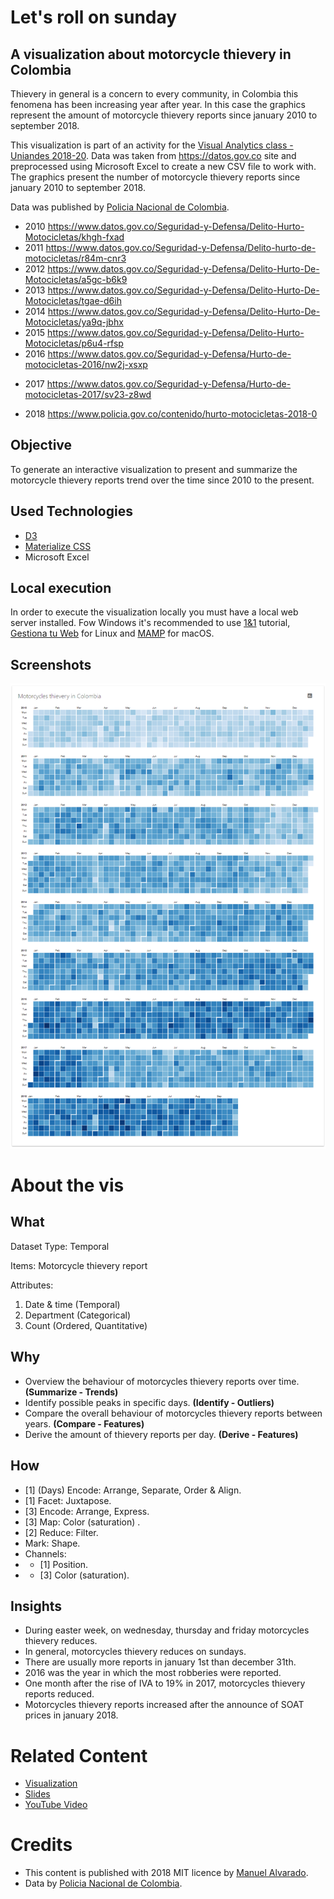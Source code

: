 # Let's roll on sunday
## A visualization about motorcycle thievery in Colombia

Thievery in general is a concern to every community, in Colombia this fenomena has been increasing year after year. In this case the graphics represent the amount of motorcycle thievery reports since january 2010 to september 2018.

This visualization is part of an activity for the [Visual Analytics class - Uniandes 2018-20](http://johnguerra.co/classes/visual_analytics_fall_2018/). Data was taken from https://datos.gov.co site and preprocessed using Microsoft Excel to create a new CSV file to work with. The graphics present the number of motorcycle thievery reports since january 2010 to september 2018.

Data was published by [Policia Nacional de Colombia](https://www.policia.gov.co/).
* 2010 https://www.datos.gov.co/Seguridad-y-Defensa/Delito-Hurto-Motocicletas/khgh-fxad
* 2011 https://www.datos.gov.co/Seguridad-y-Defensa/Delito-hurto-de-motocicletas/r84m-cnr3
* 2012 https://www.datos.gov.co/Seguridad-y-Defensa/Delito-Hurto-De-Motocicletas/a5gc-b6k9
* 2013 https://www.datos.gov.co/Seguridad-y-Defensa/Delito-Hurto-De-Motocicletas/tgae-d6ih
* 2014 https://www.datos.gov.co/Seguridad-y-Defensa/Delito-Hurto-De-Motocicletas/ya9q-jbhx
* 2015 https://www.datos.gov.co/Seguridad-y-Defensa/Delito-Hurto-Motocicletas/p6u4-rfsp
* 2016 https://www.datos.gov.co/Seguridad-y-Defensa/Hurto-de-motocicletas-2016/nw2j-xsxp
- 2017 https://www.datos.gov.co/Seguridad-y-Defensa/Hurto-de-motocicletas-2017/sv23-z8wd
* 2018 https://www.policia.gov.co/contenido/hurto-motocicletas-2018-0

## Objective
To generate an interactive visualization to present and summarize the motorcycle thievery reports trend over the time since 2010 to the present.

## Used Technologies
* [D3](https://d3js.org/)
* [Materialize CSS](https://materializecss.com)
* Microsoft Excel

## Local execution
In order to execute the visualization locally you must have a local web server installed. Fow Windows it's recommended to use [1&1](https://www.1and1.com/digitalguide/server/tools/xampp-tutorial-create-your-own-local-test-server/) tutorial, [Gestiona tu Web](https://www.gestionatuweb.net/instalar-un-servidor-web-en-linux-para-pruebas-y-aprendizaje-con-xampp/) for Linux and [MAMP](https://documentation.mamp.info/en/MAMP-Mac/First-Steps/) for macOS.

## Screenshots
![preview](/screenshot.png)

# About the vis
## What
Dataset Type: Temporal

Items: Motorcycle thievery report

Attributes:

1. Date & time (Temporal)
2. Department (Categorical)
3. Count (Ordered, Quantitative)

## Why
* Overview the behaviour of motorcycles thievery reports over time. **(Summarize - Trends)**
* Identify possible peaks in specific days. **(Identify - Outliers)**
* Compare the overall behaviour of motorcycles thievery reports between years. **(Compare - Features)**
* Derive the amount of thievery reports per day. **(Derive - Features)**

## How
* [1] (Days) Encode: Arrange, Separate, Order & Align.
* [1] Facet: Juxtapose.
* [3] Encode: Arrange, Express.
* [3] Map: Color (saturation) .
* [2] Reduce: Filter.
* Mark: Shape.
* Channels:
* * [1] Position.
* * [3] Color (saturation).


## Insights
* During easter week, on wednesday, thursday and friday motorcycles thievery reduces.
* In general, motorcycles thievery reduces on sundays.
* There are usually more reports in january 1st than december 31th.
* 2016 was the year in which the most robberies were reported.
* One month after the rise of IVA to 19% in 2017, motorcycles thievery reports reduced.
* Motorcycles thievery reports increased after the announce of SOAT prices in january 2018.

# Related Content
* [Visualization](https://cubosensei.github.io/va-tarea4)
* [Slides](https://docs.google.com/presentation/d/1XOF9YEw4gRdQSf_bXtG3oWZiL31VStLo9VDSLJeosgU/edit?usp=sharing)
* [YouTube Video]()


# Credits
* This content is published with 2018 MIT licence by [Manuel Alvarado](http://www.manalco.co).
* Data by [Policia Nacional de Colombia](https://www.policia.gov.co).

